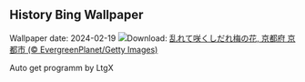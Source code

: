 ## History Bing Wallpaper
Wallpaper date: 2024-02-19
![](https://www.bing.com/th?id=OHR.Ume2024_JA-JP3356449258_UHD.jpg&w=1000)Download: [乱れて咲くしだれ梅の花, 京都府 京都市 (© EvergreenPlanet/Getty Images)](https://www.bing.com/th?id=OHR.Ume2024_JA-JP3356449258_UHD.jpg)

Auto get programm by LtgX
